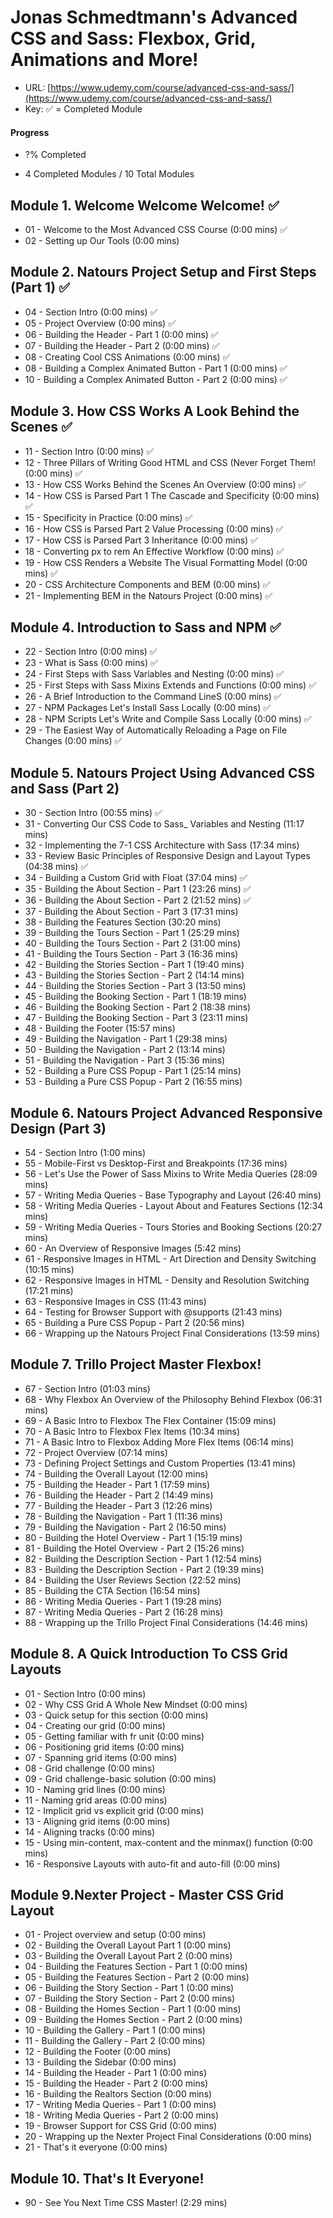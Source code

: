 # Jonas Schmedtmann's Advanced CSS and Sass: Flexbox, Grid, Animations and More!

- URL: [https://www.udemy.com/course/advanced-css-and-sass/](https://www.udemy.com/course/advanced-css-and-sass/)
- Key: ✅ = Completed Module

#### Progress

- ?% Completed

- 4 Completed Modules / 10 Total Modules

## Module 1. Welcome Welcome Welcome! ✅

- 01 - Welcome to the Most Advanced CSS Course (0:00 mins) ✅
- 02 - Setting up Our Tools (0:00 mins)

## Module 2. Natours Project Setup and First Steps (Part 1) ✅

- 04 - Section Intro (0:00 mins) ✅
- 05 - Project Overview (0:00 mins) ✅
- 06 - Building the Header - Part 1 (0:00 mins) ✅
- 07 - Building the Header - Part 2 (0:00 mins) ✅
- 08 - Creating Cool CSS Animations (0:00 mins) ✅
- 08 - Building a Complex Animated Button - Part 1 (0:00 mins) ✅
- 10 - Building a Complex Animated Button - Part 2 (0:00 mins) ✅

## Module 3. How CSS Works A Look Behind the Scenes ✅

- 11 - Section Intro (0:00 mins) ✅
- 12 - Three Pillars of Writing Good HTML and CSS (Never Forget Them! (0:00 mins) ✅
- 13 - How CSS Works Behind the Scenes An Overview (0:00 mins) ✅
- 14 - How CSS is Parsed Part 1 The Cascade and Specificity (0:00 mins) ✅
- 15 - Specificity in Practice (0:00 mins) ✅
- 16 - How CSS is Parsed Part 2 Value Processing (0:00 mins) ✅
- 17 - How CSS is Parsed Part 3 Inheritance (0:00 mins) ✅
- 18 - Converting px to rem An Effective Workflow (0:00 mins) ✅
- 19 - How CSS Renders a Website The Visual Formatting Model (0:00 mins) ✅
- 20 - CSS Architecture Components and BEM (0:00 mins) ✅
- 21 - Implementing BEM in the Natours Project (0:00 mins) ✅

## Module 4. Introduction to Sass and NPM ✅

- 22 - Section Intro (0:00 mins) ✅
- 23 - What is Sass (0:00 mins) ✅
- 24 - First Steps with Sass Variables and Nesting (0:00 mins) ✅
- 25 - First Steps with Sass Mixins Extends and Functions (0:00 mins) ✅
- 26 - A Brief Introduction to the Command LineS (0:00 mins) ✅
- 27 - NPM Packages Let's Install Sass Locally (0:00 mins) ✅
- 28 - NPM Scripts Let's Write and Compile Sass Locally (0:00 mins) ✅
- 29 - The Easiest Way of Automatically Reloading a Page on File Changes (0:00 mins) ✅

## Module 5. Natours Project Using Advanced CSS and Sass (Part 2)

- 30 - Section Intro (00:55 mins) ✅
- 31 - Converting Our CSS Code to Sass\_ Variables and Nesting (11:17 mins)
- 32 - Implementing the 7-1 CSS Architecture with Sass (17:34 mins)
- 33 - Review Basic Principles of Responsive Design and Layout Types (04:38 mins) ✅
- 34 - Building a Custom Grid with Float (37:04 mins) ✅
- 35 - Building the About Section - Part 1 (23:26 mins) ✅
- 36 - Building the About Section - Part 2 (21:52 mins) ✅
- 37 - Building the About Section - Part 3 (17:31 mins)
- 38 - Building the Features Section (30:20 mins)
- 39 - Building the Tours Section - Part 1 (25:29 mins)
- 40 - Building the Tours Section - Part 2 (31:00 mins)
- 41 - Building the Tours Section - Part 3 (16:36 mins)
- 42 - Building the Stories Section - Part 1 (19:40 mins)
- 43 - Building the Stories Section - Part 2 (14:14 mins)
- 44 - Building the Stories Section - Part 3 (13:50 mins)
- 45 - Building the Booking Section - Part 1 (18:19 mins)
- 46 - Building the Booking Section - Part 2 (18:38 mins)
- 47 - Building the Booking Section - Part 3 (23:11 mins)
- 48 - Building the Footer (15:57 mins)
- 49 - Building the Navigation - Part 1 (29:38 mins)
- 50 - Building the Navigation - Part 2 (13:14 mins)
- 51 - Building the Navigation - Part 3 (15:36 mins)
- 52 - Building a Pure CSS Popup - Part 1 (25:14 mins)
- 53 - Building a Pure CSS Popup - Part 2 (16:55 mins)

## Module 6. Natours Project Advanced Responsive Design (Part 3)

- 54 - Section Intro (1:00 mins)
- 55 - Mobile-First vs Desktop-First and Breakpoints (17:36 mins)
- 56 - Let's Use the Power of Sass Mixins to Write Media Queries (28:09 mins)
- 57 - Writing Media Queries - Base Typography and Layout (26:40 mins)
- 58 - Writing Media Queries - Layout About and Features Sections (12:34 mins)
- 59 - Writing Media Queries - Tours Stories and Booking Sections (20:27 mins)
- 60 - An Overview of Responsive Images (5:42 mins)
- 61 - Responsive Images in HTML - Art Direction and Density Switching (10:15 mins)
- 62 - Responsive Images in HTML - Density and Resolution Switching (17:21 mins)
- 63 - Responsive Images in CSS (11:43 mins)
- 64 - Testing for Browser Support with @supports (21:43 mins)
- 65 - Building a Pure CSS Popup - Part 2 (20:56 mins)
- 66 - Wrapping up the Natours Project Final Considerations (13:59 mins)

## Module 7. Trillo Project Master Flexbox!

- 67 - Section Intro (01:03 mins)
- 68 - Why Flexbox An Overview of the Philosophy Behind Flexbox (06:31 mins)
- 69 - A Basic Intro to Flexbox The Flex Container (15:09 mins)
- 70 - A Basic Intro to Flexbox Flex Items (10:34 mins)
- 71 - A Basic Intro to Flexbox Adding More Flex Items (06:14 mins)
- 72 - Project Overview (07:14 mins)
- 73 - Defining Project Settings and Custom Properties (13:41 mins)
- 74 - Building the Overall Layout (12:00 mins)
- 75 - Building the Header - Part 1 (17:59 mins)
- 76 - Building the Header - Part 2 (14:49 mins)
- 77 - Building the Header - Part 3 (12:26 mins)
- 78 - Building the Navigation - Part 1 (11:36 mins)
- 79 - Building the Navigation - Part 2 (16:50 mins)
- 80 - Building the Hotel Overview - Part 1 (15:19 mins)
- 81 - Building the Hotel Overview - Part 2 (15:26 mins)
- 82 - Building the Description Section - Part 1 (12:54 mins)
- 83 - Building the Description Section - Part 2 (19:39 mins)
- 84 - Building the User Reviews Section (22:52 mins)
- 85 - Building the CTA Section (16:54 mins)
- 86 - Writing Media Queries - Part 1 (19:28 mins)
- 87 - Writing Media Queries - Part 2 (16:28 mins)
- 88 - Wrapping up the Trillo Project Final Considerations (14:46 mins)

## Module 8. A Quick Introduction To CSS Grid Layouts

- 01 - Section Intro (0:00 mins)
- 02 - Why CSS Grid A Whole New Mindset (0:00 mins)
- 03 - Quick setup for this section (0:00 mins)
- 04 - Creating our grid (0:00 mins)
- 05 - Getting familiar with fr unit (0:00 mins)
- 06 - Positioning grid items (0:00 mins)
- 07 - Spanning grid items (0:00 mins)
- 08 - Grid challenge (0:00 mins)
- 09 - Grid challenge-basic solution (0:00 mins)
- 10 - Naming grid lines (0:00 mins)
- 11 - Naming grid areas (0:00 mins)
- 12 - Implicit grid vs explicit grid (0:00 mins)
- 13 - Aligning grid items (0:00 mins)
- 14 - Aligning tracks (0:00 mins)
- 15 - Using min-content, max-content and the minmax() function (0:00 mins)
- 16 - Responsive Layouts with auto-fit and auto-fill (0:00 mins)

## Module 9.Nexter Project - Master CSS Grid Layout

- 01 - Project overview and setup (0:00 mins)
- 02 - Building the Overall Layout Part 1 (0:00 mins)
- 03 - Building the Overall Layout Part 2 (0:00 mins)
- 04 - Building the Features Section - Part 1 (0:00 mins)
- 05 - Building the Features Section - Part 2 (0:00 mins)
- 06 - Building the Story Section - Part 1 (0:00 mins)
- 07 - Building the Story Section - Part 2 (0:00 mins)
- 08 - Building the Homes Section - Part 1 (0:00 mins)
- 09 - Building the Homes Section - Part 2 (0:00 mins)
- 10 - Building the Gallery - Part 1 (0:00 mins)
- 11 - Building the Gallery - Part 2 (0:00 mins)
- 12 - Building the Footer (0:00 mins)
- 13 - Building the Sidebar (0:00 mins)
- 14 - Building the Header - Part 1 (0:00 mins)
- 15 - Building the Header - Part 2 (0:00 mins)
- 16 - Building the Realtors Section (0:00 mins)
- 17 - Writing Media Queries - Part 1 (0:00 mins)
- 18 - Writing Media Queries - Part 2 (0:00 mins)
- 19 - Browser Support for CSS Grid (0:00 mins)
- 20 - Wrapping up the Nexter Project Final Considerations (0:00 mins)
- 21 - That's it everyone (0:00 mins)

## Module 10. That's It Everyone!

- 90 - See You Next Time CSS Master! (2:29 mins)
